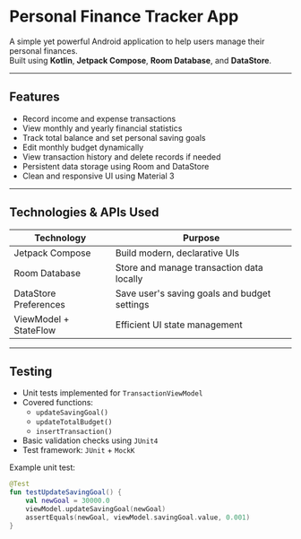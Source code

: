# Personal Finance Tracker App

A simple yet powerful Android application to help users manage their personal finances.  
Built using **Kotlin**, **Jetpack Compose**, **Room Database**, and **DataStore**.

---

## Features

- Record income and expense transactions
- View monthly and yearly financial statistics
- Track total balance and set personal saving goals
- Edit monthly budget dynamically
- View transaction history and delete records if needed
- Persistent data storage using Room and DataStore
- Clean and responsive UI using Material 3

---

## Technologies & APIs Used

| Technology          | Purpose                                          |
|----------------------|---------------------------------------------------|
| Jetpack Compose      | Build modern, declarative UIs                    |
| Room Database        | Store and manage transaction data locally        |
| DataStore Preferences| Save user's saving goals and budget settings     |
| ViewModel + StateFlow| Efficient UI state management                    |

---



## Testing

- Unit tests implemented for `TransactionViewModel`
- Covered functions:
  - `updateSavingGoal()`
  - `updateTotalBudget()`
  - `insertTransaction()`
- Basic validation checks using `JUnit4`
- Test framework: `JUnit` + `MockK`

Example unit test:

```kotlin
@Test
fun testUpdateSavingGoal() {
    val newGoal = 30000.0
    viewModel.updateSavingGoal(newGoal)
    assertEquals(newGoal, viewModel.savingGoal.value, 0.001)
}
